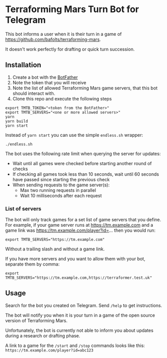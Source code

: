 # Terraforming Mars Turn Bot for Telegram

This bot informs a user when it is their turn in a game of https://github.com/bafolts/terraforming-mars.

It doesn't work perfectly for drafting or quick turn succession.

## Installation

1. Create a bot with the [BotFather](https://core.telegram.org/bots#6-botfather)
2. Note the token that you will receive
3. Note the list of allowed Terraforming Mars game servers, that this bot should interact with.
4. Clone this repo and execute the following steps

```shell
export TMTB_TOKEN="<token from the BotFather>"
export TMTB_SERVERS="<one or more allowed servers>"
yarn
yarn build
yarn start
```

Instead of `yarn start` you can use the simple `endless.sh` wrapper:
```shell
./endless.sh
```

The bot uses the following rate limit when querying the server for updates:
* Wait until all games were checked before starting another round of checks
* If checking all games took less than 10 seconds, wait until 60 seconds have passed since starting the previous check
* When sending requests to the game server(s):
    * Max two running requests in parallel
    * Wait 10 milliseconds after each request

### List of servers
The bot will only track games for a set list of game servers that you define.
For example, if your game server runs at https://tm.example.com and a game link
was https://tm.example.com/player?id=... then you would run:

```shell
export TMTB_SERVERS="https://tm.example.com"
```

Without a trailing slash and without a game link.

If you have more servers and you want to allow them with your bot, separate them by comma:

```shell
export TMTB_SERVERS="https://tm.example.com,https://terraformer.test.uk"
```

## Usage

Search for the bot you created on Telegram. Send `/help` to get instructions.

The bot will notify you when it is your turn in a game of the open source version of Terraforming Mars.

Unfortunately, the bot is currently not able to inform you about updates during a research or drafting phase.

A link to a game for the `/start` and `/stop` commands looks like this: `https://tm.example.com/player?id=abc123`
